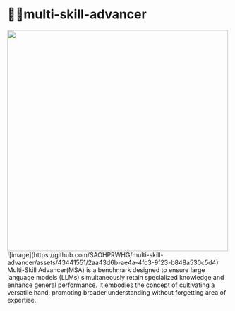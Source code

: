 # 🤹🏻multi-skill-advancer
<img src="https://github.com/SAOHPRWHG/multi-skill-advancer/assets/43441551/2aa43d6b-ae4a-4fc3-9f23-b848a530c5d4" width="500"/>
![image](https://github.com/SAOHPRWHG/multi-skill-advancer/assets/43441551/2aa43d6b-ae4a-4fc3-9f23-b848a530c5d4)
Multi-Skill Advancer(MSA) is a benchmark designed to ensure large language models (LLMs) simultaneously retain specialized knowledge and enhance general performance. It embodies the concept of cultivating a versatile hand, promoting broader understanding without forgetting area of expertise.
